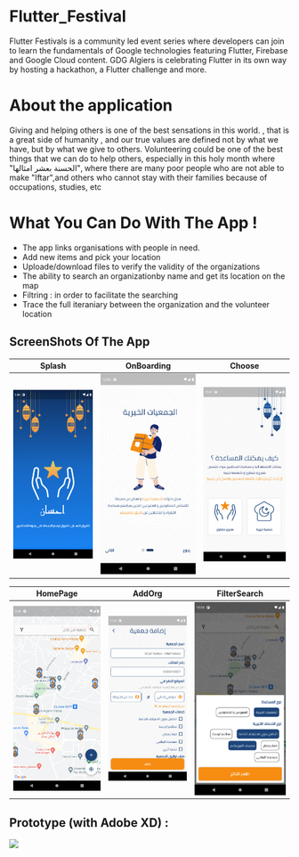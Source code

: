 # Flutter_Festival
Flutter Festivals is a community led event series where developers can join to learn the fundamentals of Google technologies featuring Flutter, Firebase and Google
Cloud content. GDG Algiers is celebrating Flutter in its own way by hosting a hackathon, a Flutter challenge and more.
# About the application
Giving and helping others is one of the best sensations in this world. , that is a great side of humanity , and our true values are defined not by what we have, but by what we give to others.
Volunteering could be one of the best things that we can do to help others, especially in this holy month where "الحسنة بعشر امثالها", where there are many poor people who are not able to make "Iftar",and others who cannot stay with their families because of occupations, studies, etc

# What You Can Do With The App !
- The app links organisations with people in need.
- Add new items and pick your location 
- Uploade/download files to verify the validity of the organizations
- The ability to search an organizationby name and get its location on the map 
- Filtring : in order to facilitate the searching
- Trace the full iteraniary between the organization and the volunteer location


## ScreenShots Of The App 

  Splash                 |   OnBoarding      |  Choose
:-------------------------:|:-------------------------:|:-------------------------:
![](https://github.com/ItsYasser/Ihsan/blob/main/Screenshots/main.png?raw=true)|![](https://github.com/ItsYasser/Ihsan/blob/main/Screenshots/OnBoarding.png?raw=true)|![](https://github.com/ItsYasser/Ihsan/blob/main/Screenshots/Choice.png?raw=true)



  HomePage             |   AddOrg               |  FilterSearch
:-------------------------:|:-------------------------:|:-------------------------:
![](https://github.com/ItsYasser/Ihsan/blob/main/Screenshots/home.png?raw=true)|![](https://github.com/ItsYasser/Ihsan/blob/main/Screenshots/Add-org.png?raw=true)|![](https://github.com/ItsYasser/Ihsan/blob/main/Screenshots/filter.png?raw=true)

## Prototype (with Adobe XD) : 
</a>
    </a>
    <a href="https://drive.google.com/file/d/1D1PPT0Kywkaa1MBcVejmCm88N4skIZPs/view?usp=sharing">
    <img src="https://img.shields.io/badge/Download-c61b1b?style=flat-square">
  </a>
